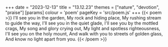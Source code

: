 +++
date = "2023-12-13"
title = "13.12.23"
themes = ["nature", "devotion", "praise"]
[params]
  colour = 'poem'
  pageKey = 'src/poem.js'
+++
{{< poem >}}
I'll see you in the garden,
My rock and hiding place,
My rushing stream to guide the way,
I'll see you in the quiet glade,
I'll see you by the mottled crags,
My song and glory crying out,
My light and spotless righteousness,
I'll see you on the holy mount,
And walk with you to streets of golden glass,
And know no light apart from you.
{{< /poem >}}